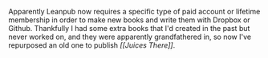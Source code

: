 Apparently Leanpub now requires a specific type of paid account or lifetime membership in order to make new books and write them with Dropbox or Github. Thankfully I had some extra books that I'd created in the past but never worked on, and they were apparently grandfathered in, so now I've repurposed an old one to publish *[[Juices There]]*.